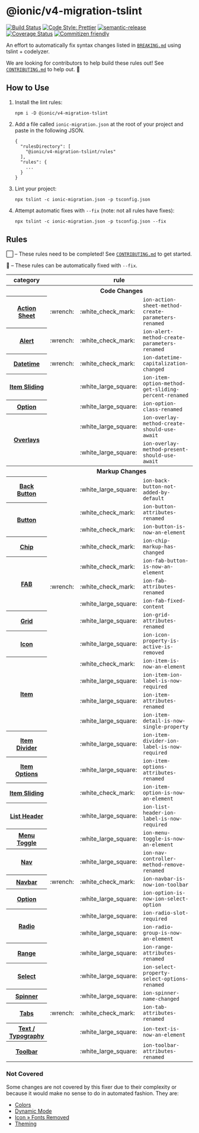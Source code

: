 # @ionic/v4-migration-tslint

[![Build Status][circle-badge]][circle-badge-url]
[![Code Style: Prettier](https://img.shields.io/badge/code_style-prettier-ff69b4.svg)](https://github.com/prettier/prettier)
[![semantic-release](https://img.shields.io/badge/%20%20%F0%9F%93%A6%F0%9F%9A%80-semantic--release-e10079.svg)](https://github.com/semantic-release/semantic-release)
[![Coverage Status](https://coveralls.io/repos/github/ionic-team/v4-migration-tslint/badge.svg?branch=master)](https://coveralls.io/github/ionic-team/v4-migration-tslint?branch=master)
[![Commitizen friendly](https://img.shields.io/badge/commitizen-friendly-brightgreen.svg)](http://commitizen.github.io/cz-cli/)

An effort to automatically fix syntax changes listed in [`BREAKING.md`](https://github.com/ionic-team/ionic/blob/master/angular/BREAKING.md) using tslint + codelyzer.

We are looking for contributors to help build these rules out! See [`CONTRIBUTING.md`](https://github.com/ionic-team/v4-migration-tslint/blob/develop/CONTRIBUTING.md) to help out. :sparkling_heart:

## How to Use

1. Install the lint rules:

    ```
    npm i -D @ionic/v4-migration-tslint
    ```

1. Add a file called `ionic-migration.json` at the root of your project and paste in the following JSON.

    ```
    {
      "rulesDirectory": [
        "@ionic/v4-migration-tslint/rules"
      ],
      "rules": {
        ...
      }
    }
    ```

1. Lint your project:

    ```
    npx tslint -c ionic-migration.json -p tsconfig.json
    ```

1. Attempt automatic fixes with `--fix` (note: not all rules have fixes):

    ```
    npx tslint -c ionic-migration.json -p tsconfig.json --fix
    ```

## Rules

:white_large_square: &ndash; These rules need to be completed! See [`CONTRIBUTING.md`](https://github.com/ionic-team/v4-migration-tslint/blob/develop/CONTRIBUTING.md) to get started.

:wrench: &ndash; These rules can be automatically fixed with `--fix`.

<table>
  <tr>
    <th>category</th>
    <th colspan="3">rule</th>
    <th>contributors</th>
  </tr>
  <tr>
    <th colspan="5">Code Changes</th>
  </tr>
  <tr>
    <th>
      <a href="https://github.com/ionic-team/ionic/blob/master/angular/BREAKING.md#action-sheet">Action Sheet</a>
    </th>
    <td>:wrench:</td>
    <td>:white_check_mark:</td>
    <td>
      <code>ion-action-sheet-method-create-parameters-renamed</code></td>
    <td>
      <a href="https://github.com/cwoolum">@cwoolum</a>
    </td>
  </tr>
  <tr>
    <th>
      <a href="https://github.com/ionic-team/ionic/blob/master/angular/BREAKING.md#alert">Alert</a>
    </th>
    <td>:wrench:</td>
    <td>:white_check_mark:</td>
    <td>
      <code>ion-alert-method-create-parameters-renamed</code></td>
    <td>
      <a href="https://github.com/cwoolum">@cwoolum</a>
    </td>
  </tr>
  <tr>
    <th>
      <a href="https://github.com/ionic-team/ionic/blob/master/angular/BREAKING.md#datetime">Datetime</a>
    </th>
    <td>:wrench:</td>
    <td>:white_check_mark:</td>
    <td>
      <code>ion-datetime-capitalization-changed</code>
    </td>
    <td>
      <a href="https://github.com/mhartington">@mhartington</a>
    </td>
  </tr>
  <tr>
    <th>
      <a href="https://github.com/ionic-team/ionic/blob/master/angular/BREAKING.md#item-sliding">Item Sliding</a>
    </th>
    <td></td>
    <td>:white_large_square:</td>
    <td>
      <code>ion-item-option-method-get-sliding-percent-renamed</code>
    </td>
    <td></td>
  </tr>
  <tr>
    <th>
      <a href="https://github.com/ionic-team/ionic/blob/master/angular/BREAKING.md#option">Option</a>
    </th>
    <td></td>
    <td>:white_large_square:</td>
    <td>
      <code>ion-option-class-renamed</code>
    </td>
    <td></td>
  </tr>
  <tr>
    <th rowspan="2">
      <a href="https://github.com/ionic-team/ionic/blob/master/angular/BREAKING.md#overlays">Overlays</a>
    </th>
    <td></td>
    <td>:white_large_square:</td>
    <td>
      <code>ion-overlay-method-create-should-use-await</code>
    </td>
    <td></td>
  </tr>
  <tr>
    <td></td>
    <td>:white_large_square:</td>
    <td>
      <code>ion-overlay-method-present-should-use-await</code>
    </td>
    <td></td>
  </tr>
  <tr>
    <th colspan="5">Markup Changes</th>
  </tr>
  <tr>
    <th>
      <a href="https://github.com/ionic-team/ionic/blob/master/angular/BREAKING.md#back-button">Back Button</a>
    </th>
    <td></td>
    <td>:white_large_square:</td>
    <td>
      <code>ion-back-button-not-added-by-default</code>
    </td>
    <td></td>
  </tr>
  <tr>
    <th rowspan="2">
      <a href="https://github.com/ionic-team/ionic/blob/master/angular/BREAKING.md#button">Button</a>
    </th>
    <td></td>
    <td>:white_check_mark:</td>
    <td>
      <code>ion-button-attributes-renamed</code>
    </td>
    <td>
      <a href="https://github.com/cwoolum">@cwoolum</a>
    </td>
  </tr>
  <tr>
    <td></td>
    <td>:white_check_mark:</td>
    <td>
      <code>ion-button-is-now-an-element</code>
    </td>
    <td>
      <a href="https://github.com/cwoolum">@cwoolum</a>
    </td>
  </tr>
  <tr>
    <th>
      <a href="https://github.com/ionic-team/ionic/blob/master/angular/BREAKING.md#chip">Chip</a>
    </th>
    <td></td>
    <td>:white_check_mark:</td>
    <td>
      <code>ion-chip-markup-has-changed</code>
    </td>
    <td>
      <a href="https://github.com/cwoolum">@cwoolum</a>
    </td>
  </tr>
  <tr>
    <th rowspan="3">
      <a href="https://github.com/ionic-team/ionic/blob/master/angular/BREAKING.md#fab">FAB</a>
    </th>
    <td></td>
    <td>:white_check_mark:</td>
    <td>
      <code>ion-fab-button-is-now-an-element</code>
    </td>
    <td>
      <a href="https://github.com/dwieeb">@dwieeb</a>
    </td>
  </tr>
  <tr>
    <td>:wrench:</td>
    <td>:white_check_mark:</td>
    <td>
      <code>ion-fab-attributes-renamed</code>
    </td>
    <td>
      <a href="https://github.com/dwieeb">@dwieeb</a>
    </td>
  </tr>
  <tr>
    <td></td>
    <td>:white_large_square:</td>
    <td>
      <code>ion-fab-fixed-content</code>
    </td>
    <td></td>
  </tr>
  <tr>
    <th>
      <a href="https://github.com/ionic-team/ionic/blob/master/angular/BREAKING.md#grid">Grid</a>
    </th>
    <td></td>
    <td>:white_large_square:</td>
    <td>
      <code>ion-grid-attributes-renamed</code>
    </td>
    <td></td>
  </tr>
  <tr>
    <th>
      <a href="https://github.com/ionic-team/ionic/blob/master/angular/BREAKING.md#icon">Icon</a>
    </th>
    <td></td>
    <td>:white_large_square:</td>
    <td>
      <code>ion-icon-property-is-active-is-removed</code>
    </td>
    <td></td>
  </tr>
  <tr>
    <th rowspan="4">
      <a href="https://github.com/ionic-team/ionic/blob/master/angular/BREAKING.md#item">Item</a>
    </th>
    <td></td>
    <td>:white_check_mark:</td>
    <td>
      <code>ion-item-is-now-an-element</code>
    </td>
    <td>
      <a href="https://github.com/dwieeb">@dwieeb</a>
    </td>
  </tr>
  <tr>
    <td></td>
    <td>:white_large_square:</td>
    <td>
      <code>ion-item-ion-label-is-now-required</code>
    </td>
    <td></td>
  </tr>
  <tr>
    <td></td>
    <td>:white_large_square:</td>
    <td>
      <code>ion-item-attributes-renamed</code>
    </td>
    <td></td>
  </tr>
  <tr>
    <td></td>
    <td>:white_large_square:</td>
    <td>
      <code>ion-item-detail-is-now-single-property</code>
    </td>
    <td></td>
  </tr>
  <tr>
    <th>
      <a href="https://github.com/ionic-team/ionic/blob/master/angular/BREAKING.md#item-divider">Item Divider</a>
    </th>
    <td></td>
    <td>:white_large_square:</td>
    <td>
      <code>ion-item-divider-ion-label-is-now-required</code>
    </td>
    <td></td>
  </tr>
  <tr>
    <th>
      <a href="https://github.com/ionic-team/ionic/blob/master/angular/BREAKING.md#item-options">Item Options</a>
    </th>
    <td></td>
    <td>:white_large_square:</td>
    <td>
      <code>ion-item-options-attributes-renamed</code>
    </td>
    <td>
      <a href="https://github.com/mhartington">@mhartington</a>
    </td>
  </tr>
  <tr>
    <th>
      <a href="https://github.com/ionic-team/ionic/blob/master/angular/BREAKING.md#item-sliding">Item Sliding</a>
    </th>
    <td></td>
    <td>:white_check_mark:</td>
    <td>
      <code>ion-item-option-is-now-an-element</code>
    </td>
    <td></td>
  </tr>
  <tr>
    <th>
      <a href="https://github.com/ionic-team/ionic/blob/master/angular/BREAKING.md#list-header">List Header</a>
    </th>
    <td></td>
    <td>:white_large_square:</td>
    <td>
      <code>ion-list-header-ion-label-is-now-required</code>
    </td>
    <td></td>
  </tr>
  <tr>
    <th>
      <a href="https://github.com/ionic-team/ionic/blob/master/angular/BREAKING.md#menu-toggle">Menu Toggle</a>
    </th>
    <td></td>
    <td>:white_large_square:</td>
    <td>
      <code>ion-menu-toggle-is-now-an-element</code>
    </td>
    <td></td>
  </tr>
  <tr>
    <th>
      <a href="https://github.com/ionic-team/ionic/blob/master/angular/BREAKING.md#nav">Nav</a>
    </th>
    <td></td>
    <td>:white_large_square:</td>
    <td>
      <code>ion-nav-controller-method-remove-renamed</code>
    </td>
    <td></td>
  </tr>
  <tr>
    <th>
      <a href="https://github.com/ionic-team/ionic/blob/master/angular/BREAKING.md#navbar">Navbar</a>
    </th>
    <td>:wrench:</td>
    <td>:white_check_mark:</td>
    <td>
      <code>ion-navbar-is-now-ion-toolbar</code></td>
    <td>
      <a href="https://github.com/cwoolum">@cwoolum</a>
    </td>
  </tr>
  <tr>
    <th>
      <a href="https://github.com/ionic-team/ionic/blob/master/angular/BREAKING.md#option">Option</a>
    </th>
    <td></td>
    <td>:white_large_square:</td>
    <td>
      <code>ion-option-is-now-ion-select-option</code>
    </td>
    <td></td>
  </tr>
  <tr>
    <th rowspan="2">
      <a href="https://github.com/ionic-team/ionic/blob/master/angular/BREAKING.md#radio">Radio</a>
    </th>
    <td></td>
    <td>:white_large_square:</td>
    <td>
      <code>ion-radio-slot-required</code>
    </td>
    <td></td>
  </tr>
  <tr>
    <td></td>
    <td>:white_large_square:</td>
    <td>
      <code>ion-radio-group-is-now-an-element</code>
    </td>
    <td></td>
  </tr>
  <tr>
    <th>
      <a href="https://github.com/ionic-team/ionic/blob/master/angular/BREAKING.md#range">Range</a>
    </th>
    <td></td>
    <td>:white_large_square:</td>
    <td>
      <code>ion-range-attributes-renamed</code>
    </td>
    <td></td>
  </tr>
  <tr>
    <th>
      <a href="https://github.com/ionic-team/ionic/blob/master/angular/BREAKING.md#select">Select</a>
    </th>
    <td></td>
    <td>:white_large_square:</td>
    <td>
      <code>ion-select-property-select-options-renamed</code>
    </td>
    <td></td>
  </tr>
  <tr>
    <th>
      <a href="https://github.com/ionic-team/ionic/blob/master/angular/BREAKING.md#spinner">Spinner</a>
    </th>
    <td></td>
    <td>:white_large_square:</td>
    <td>
      <code>ion-spinner-name-changed</code>
    </td>
    <td></td>
  </tr>
  <tr>
    <th>
      <a href="https://github.com/ionic-team/ionic/blob/master/angular/BREAKING.md#tabs">Tabs</a>
    </th>
    <td>:wrench:</td>
    <td>:white_check_mark:</td>
    <td>
      <code>ion-tab-attributes-renamed</code></td>
    <td>
      <a href="https://github.com/cwoolum">@cwoolum</a>
    </td>
  </tr>
  <tr>
    <th>
      <a href="https://github.com/ionic-team/ionic/blob/master/angular/BREAKING.md#text--typography">Text / Typography</a>
    </th>
    <td></td>
    <td>:white_large_square:</td>
    <td>
      <code>ion-text-is-now-an-element</code>
    </td>
    <td></td>
  </tr>
  <tr>
    <th>
      <a href="https://github.com/ionic-team/ionic/blob/master/angular/BREAKING.md#toolbar">Toolbar</a>
    </th>
    <td></td>
    <td>:white_large_square:</td>
    <td>
      <code>ion-toolbar-attributes-renamed</code>
    </td>
    <td></td>
  </tr>
</table>


### Not Covered

Some changes are not covered by this fixer due to their complexity or because it would make no sense to do in automated fashion. They are:

* [Colors](https://github.com/ionic-team/ionic/blob/master/angular/BREAKING.md#colors)
* [Dynamic Mode](https://github.com/ionic-team/ionic/blob/master/angular/BREAKING.md#dynamic-mode)
* [Icon &raquo; Fonts Removed](https://github.com/ionic-team/ionic/blob/master/angular/BREAKING.md#icon)
* [Theming](https://github.com/ionic-team/ionic/blob/master/angular/BREAKING.md#theming)

[circle-badge]: https://circleci.com/gh/ionic-team/v4-migration-tslint.svg?style=shield
[circle-badge-url]: https://circleci.com/gh/ionic-team/v4-migration-tslint
